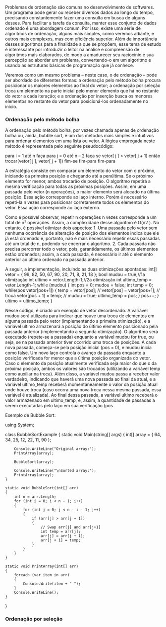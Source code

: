 Problemas de ordenação são comuns no desenvolvimento de softwares. Um programa pode gerar ou receber diversos dados ao longo do tempo, precisando constantemente fazer uma consulta em busca de alguns desses. Para facilitar a tarefa da consulta, manter esse conjunto de dados ordenado é uma abordagem comum. Por isso, existe uma série de algoritmos de ordenação, alguns mais simples, como veremos adiante, e outros mais complexos, mas com eficiência superior. Além da importância desses algoritmos para a finalidade a que se propõem, esse tema de estudo é interessante por introduzir o leitor na análise e compreensão de algoritmos mais elaborados, de modo a amadurecer seu raciocínio e sua percepção ao abordar um problema, convertendo-o em um algoritmo e usando as estruturas básicas de programação que já conhece.

Veremos como um mesmo problema – neste caso, o de ordenação – pode ser abordado de diferentes formas: a ordenação pelo método bolha procura posicionar os maiores elementos ao final do vetor; a ordenação por seleção troca um elemento na parte inicial pelo menor elemento que há no restante do vetor a cada iteração; e a ordenação por inserção busca os menores elementos no restante do vetor para posicioná-los ordenadamente no início.

### Ordenação pelo método bolha
A ordenação pelo método bolha, por vezes chamada apenas de ordenação bolha ou, ainda, bubble sort, é um dos métodos mais simples e intuitivos para ordenar elementos em uma lista ou vetor. A lógica empregada neste método é representada pelo seguinte pseudocódigo:

para i = 1 até n faça para j = 0 até n – 2 faça se vetor[ j ] > vetor[ j + 1] então trocar(vetor[ j ], vetor[ j + 1]) fim-se fim-para fim-para

A estratégia consiste em comparar um elemento do vetor com o próximo, iniciando da primeira posição e chegando até a penúltima. Se o próximo elemento for menor, ambos trocarão de posição. O algoritmo repetirá a mesma verificação para todas as próximas posições. Assim, em uma passada pelo vetor (n operações), o maior elemento será alocado na última posição. Essa ação corresponde ao laço interno. Porém é necessário repeti-la n vezes para posicionar corretamente todos os elementos do vetor. Essa ação corresponde ao laço externo.

Como é possível observar, repetir n operações n vezes corresponde a um total de n² operações. Assim, a complexidade desse algoritmo é O(n2 ). No entanto, é possível otimizar dois aspectos: 1. Uma passada pelo vetor sem nenhuma ocorrência de alteração de posição dos elementos indica que ele já está ordenado e, portanto, não é mais necessário repetir essas passadas até um total de n, podendo-se encerrar o algoritmo. 2. Cada passada não precisa percorrer todo o vetor, pois, garantidamente, os últimos elementos estão ordenados; assim, a cada passada, é necessário ir até o elemento anterior ao último ordenado na passada anterior.


A seguir, a implementação, incluindo as duas otimizações apontadas:
int[] vetor = { 99, 82, 50, 67, 90, 20, 71, 8, 21, 18 }; bool mudou = true;//1a otimização int ultimo = vetor.Length-1;//2a otimização int ultimo_temp = vetor.Length-1; while (mudou) { int pos = 0; mudou = false; int temp = 0; while(pos vetor[pos+1]) { temp = vetor[pos]; // vetor[pos] = vetor[pos+1]; // troca vetor[pos + 1] = temp; // mudou = true; ultimo_temp = pos; } pos++; } ultimo = ultimo_temp; }


Nesse código, é criado um exemplo de vetor desordenado. A variável mudou será utilizada para indicar que houve uma troca de elementos em alguma passada pelo vetor (implementando a primeira otimização), e a variável ultimo armazenará a posição do último elemento posicionado pela passada anterior (implementando a segunda otimização). O algoritmo será executado (repete-se a passada) enquanto a variável mudou for true, ou seja, se na passada anterior tiver ocorrido uma troca de posições. A cada nova passada, começa-se pela posição inicial (pos = 0), e mudou inicia como false. Um novo laço controla o avanço da passada enquanto a posição verificada for menor que a última posição organizada do vetor. Caso o elemento da posição atualmente verificada seja maior do que o da próxima posição, ambos os valores são trocados (utilizando a variável temp como auxiliar na troca). Além disso, a variável mudou passa a receber valor verdadeiro, indicando que haverá uma nova passada ao final da atual, e a variável ultimo_temp receberá momentaneamente o valor da posição atual onde houve troca (caso ocorra uma nova troca nessa mesma passada, essa variável é atualizada). Ao final dessa passada, a variável ultimo receberá o valor armazenado em ultimo_temp, e, assim, a quantidade de passadas a serem executadas pelo laço em sua verificação (pos

Exemplo de Bubble Sort:

using System;

class BubbleSortExample
{
    static void Main(string[] args)
    {
        int[] array = { 64, 34, 25, 12, 22, 11, 90 };

        Console.WriteLine("Original array:");
        PrintArray(array);

        BubbleSort(array);

        Console.WriteLine("\nSorted array:");
        PrintArray(array);
    }

    static void BubbleSort(int[] arr)
    {
        int n = arr.Length;
        for (int i = 0; i < n - 1; i++)
        {
            for (int j = 0; j < n - i - 1; j++)
            {
                if (arr[j] > arr[j + 1])
                {
                    // Swap arr[j] and arr[j+1]
                    int temp = arr[j];
                    arr[j] = arr[j + 1];
                    arr[j + 1] = temp;
                }
            }
        }
    }

    static void PrintArray(int[] arr)
    {
        foreach (var item in arr)
        {
            Console.Write(item + " ");
        }
        Console.WriteLine();
    }
}

### Ordenação por seleção
